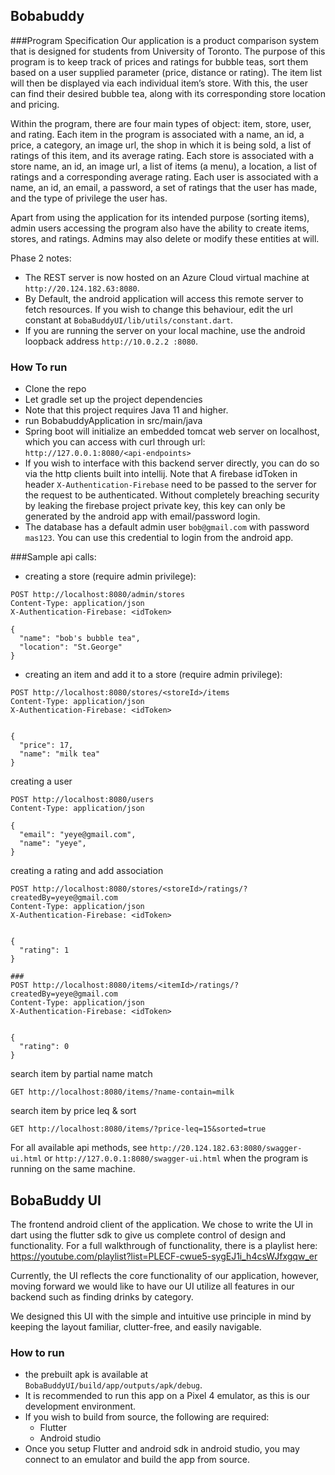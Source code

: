 ## Bobabuddy
###Program Specification
Our application is a product comparison system that is designed for students from University of Toronto. The purpose of this program is to keep track of prices and ratings for bubble teas, sort them based on a user supplied parameter (price, distance or rating). The item list will then be displayed via each individual item’s store. With this, the user can find their desired bubble tea, along with its corresponding store location and pricing.

Within the program, there are four main types of object: item, store, user, and rating. Each item in the program is associated with a name, an id, a price, a category, an image url, the shop in which it is being sold, a list of ratings of this item, and its average rating. Each store is associated with a store name, an id, an image url, a list of items (a menu), a location, a list of ratings and a corresponding average rating. Each user is associated with a name, an id, an email, a password, a set of ratings that the user has made, and the type of privilege the user has.

Apart from using the application for its intended purpose (sorting items), admin users accessing the program also have the ability to create items, stores, and ratings. Admins may also delete or modify these entities at will.

Phase 2 notes:

 - The REST server is now hosted on an Azure Cloud virtual machine at `http://20.124.182.63:8080`.
 - By Default, the android application will access this remote server to fetch resources. If you wish to change this behaviour, edit the url constant at `BobaBuddyUI/lib/utils/constant.dart`.
 - If you are running the server on your local machine, use the android loopback address `http://10.0.2.2 :8080`.
### How To run
- Clone the repo
- Let gradle set up the project dependencies
- Note that this project requires Java 11 and higher.
- run BobabuddyApplication in src/main/java
- Spring boot will initialize an embedded tomcat web server on localhost, which you can access with curl through
  url: `http://127.0.0.1:8080/<api-endpoints>`
- If you wish to interface with this backend server directly, you can do so via the http clients built into intellij. Note that A firebase idToken in header `X-Authentication-Firebase` need to be passed to the server for the request to be authenticated. Without completely breaching security by leaking the firebase project private key, this key can only be generated by the android app with email/password login.
- The database has a default admin user `bob@gmail.com` with password `mas123`. You can use this credential to login from the android app. 



###Sample api calls:

 - creating a store (require admin privilege):

```
POST http://localhost:8080/admin/stores
Content-Type: application/json
X-Authentication-Firebase: <idToken>

{
  "name": "bob's bubble tea",
  "location": "St.George"
}
```

 - creating an item and add it to a store (require admin privilege):

```
POST http://localhost:8080/stores/<storeId>/items
Content-Type: application/json
X-Authentication-Firebase: <idToken>


{
  "price": 17,
  "name": "milk tea"
}
```

creating a user

```
POST http://localhost:8080/users
Content-Type: application/json

{
  "email": "yeye@gmail.com",
  "name": "yeye",
}
```

creating a rating and add association

```
POST http://localhost:8080/stores/<storeId>/ratings/?createdBy=yeye@gmail.com
Content-Type: application/json
X-Authentication-Firebase: <idToken>


{
  "rating": 1
}

###
POST http://localhost:8080/items/<itemId>/ratings/?createdBy=yeye@gmail.com
Content-Type: application/json
X-Authentication-Firebase: <idToken>


{
  "rating": 0
}
```

search item by partial name match

```
GET http://localhost:8080/items/?name-contain=milk
```

search item by price leq & sort

```
GET http://localhost:8080/items/?price-leq=15&sorted=true

```

For all available api methods, see `http://20.124.182.63:8080/swagger-ui.html` or `http://127.0.0.1:8080/swagger-ui.html`
when the program is running on the same machine.

## BobaBuddy UI

The frontend android client of the application. We chose to write the UI in dart using the flutter sdk to give us complete control of design and 
functionality. For a full walkthrough of functionality, there is a playlist here: https://youtube.com/playlist?list=PLECF-cwue5-sygEJ1i_h4csWJfxgqw_er 

Currently, the UI reflects the core functionality of our application, however, moving forward we would like to have our UI utilize all features in our backend
such as finding drinks by category.

We designed this UI with the simple and intuitive use principle in mind by keeping the layout familiar, clutter-free, and easily navigable. 

### How to run
 - the prebuilt apk is available at `BobaBuddyUI/build/app/outputs/apk/debug`. 
 - It is recommended to run this app on a Pixel 4 emulator, as this is our development environment.
 - If you wish to build from source, the following are required:
   - Flutter 
   - Android studio 
 - Once you setup Flutter and android sdk in android studio, you may connect to an emulator and build the app from source.





